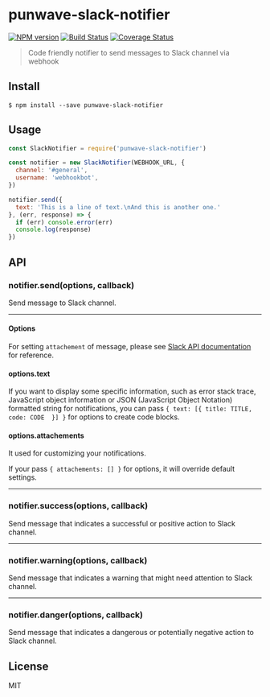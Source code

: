 # punwave-slack-notifier

[![NPM version][npm-image]][npm-url]
[![Build Status][travis-image]][travis-url]
[![Coverage Status][codecov-image]][codecov-url]

> Code friendly notifier to send messages to Slack channel via webhook

## Install

```
$ npm install --save punwave-slack-notifier
```

## Usage

```js
const SlackNotifier = require('punwave-slack-notifier')

const notifier = new SlackNotifier(WEBHOOK_URL, {
  channel: '#general',
  username: 'webhookbot',
})

notifier.send({
  text: 'This is a line of text.\nAnd this is another one.'
}, (err, response) => {
  if (err) console.error(err)
  console.log(response)
})
```

## API

### notifier.send(options, callback)

Send message to Slack channel.

---

#### Options

For setting `attachement` of message, please see [Slack API documentation](https://api.slack.com/docs/message-attachments) for reference.

#### options.text

If you want to display some specific information, such as error stack trace, JavaScript object information or JSON (JavaScript Object Notation) formatted string for notifications, you can pass `{ text: [{ title: TITLE, code: CODE  }] }` for options to create code blocks.

#### options.attachements

It used for customizing your notifications.

If your pass `{ attachements: [] }` for options, it will override default settings.

---

### notifier.success(options, callback)

Send message that indicates a successful or positive action to Slack channel.

---

### notifier.warning(options, callback)

Send message that indicates a warning that might need attention to Slack channel.

---

### notifier.danger(options, callback)

Send message that indicates a dangerous or potentially negative action to Slack channel.

## License

MIT

[npm-image]: https://img.shields.io/npm/v/punwave-slack-notifier.svg
[npm-url]: https://npmjs.org/package/punwave-slack-notifier
[travis-image]: https://img.shields.io/travis/punwave/punwave-slack-notifier.svg
[travis-url]: https://travis-ci.org/punwave/punwave-slack-notifier
[codecov-image]: https://img.shields.io/codecov/c/github/punwave/punwave-slack-notifier.svg
[codecov-url]: https://codecov.io/gh/punwave/punwave-slack-notifier
